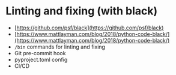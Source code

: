 # Linting and fixing \(with black\)

* [https://github.com/psf/black](https://github.com/psf/black)
* [https://www.mattlayman.com/blog/2018/python-code-black/](https://www.mattlayman.com/blog/2018/python-code-black/)
* `/bin` commands for linting and fixing
* Git pre-commit hook
* pyproject.toml config
* CI/CD

